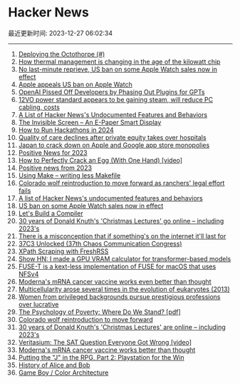 # Hacker News

最近更新时间: 2023-12-27 06:02:34

--- 
1. [Deploying the Octothorpe (#)](https://exchanges.warwick.ac.uk/index.php/exchanges/article/download/837/831) 
2. [How thermal management is changing in the age of the kilowatt chip](https://www.theregister.com/2023/12/26/thermal_management_is_changing/) 
3. [No last-minute reprieve, US ban on some Apple Watch sales now in effect](https://arstechnica.com/apple/2023/12/no-last-minute-reprieve-us-ban-on-some-apple-watch-sales-now-in-effect/) 
4. [Apple appeals US ban on Apple Watch](https://www.theverge.com/2023/12/26/24015238/apple-watch-ban-response-store-appeal-stay-court) 
5. [OpenAI Pissed Off Developers by Phasing Out Plugins for GPTs](https://gizmodo.com/openai-pissed-off-developers-by-phasing-out-plugins-for-1851124124) 
6. [12VO power standard appears to be gaining steam, will reduce PC cabling, costs](https://www.tomshardware.com/pc-components/power-supplies/the-12vo-power-standard-appears-to-be-gaining-steam-new-standard-will-reduce-pc-cabling-and-costs) 
7. [A List of Hacker News's Undocumented Features and Behaviors](https://github.com/minimaxir/hacker-news-undocumented/blob/master/README.md) 
8. [The Invisible Screen – An E-Paper Smart Display](https://shop.invisible-computers.com/products/invisible-calendar) 
9. [How to Run Hackathons in 2024](https://gitroom.com/blog/run-hackathons-2024) 
10. [Quality of care declines after private equity takes over hospitals](https://medicalxpress.com/news/2023-12-quality-declines-private-equity-hospitals.html) 
11. [Japan to crack down on Apple and Google app store monopolies](https://asia.nikkei.com/Business/Technology/Japan-to-crack-down-on-Apple-and-Google-app-store-monopolies) 
12. [Positive News for 2023](https://www.gapminder.org/news/100-positive-news-from-2023/) 
13. [How to Perfectly Crack an Egg (With One Hand) [video]](https://www.youtube.com/watch?v=AE-XeZ3R98U) 
14. [Positive news from 2023](https://www.gapminder.org/news/100-positive-news-from-2023/) 
15. [Using Make – writing less Makefile](https://text.causal.agency/001-make.txt) 
16. [Colorado wolf reintroduction to move forward as ranchers' legal effort fails](https://phys.org/news/2023-12-colorado-wolf-reintroduction-ranchers-legal.html) 
17. [A list of Hacker News's undocumented features and behaviors](https://github.com/minimaxir/hacker-news-undocumented/blob/master/README.md) 
18. [US ban on some Apple Watch sales now in effect](https://arstechnica.com/apple/2023/12/no-last-minute-reprieve-us-ban-on-some-apple-watch-sales-now-in-effect/) 
19. [Let's Build a Compiler](https://compilers.iecc.com/crenshaw/) 
20. [30 years of Donald Knuth's 'Christmas Lectures' go online – including 2023's](https://science.slashdot.org/story/23/12/23/0516244/30-years-of-donald-knuths-christmas-lectures-go-online---including-2023s) 
21. [There is a misconception that if something's on the internet it'll last for](https://www.theguardian.com/media/2023/nov/18/giulia-carla-rossi-british-library-digital-curator-preserving-internet-publications) 
22. [37C3 Unlocked (37th Chaos Communication Congress)](https://events.ccc.de/congress/2023/infos/startpage.html) 
23. [XPath Scraping with FreshRSS](https://danq.me/2022/09/27/freshrss-xpath/) 
24. [Show HN: I made a GPU VRAM calculator for transformer-based models](https://vram.asmirnov.xyz/) 
25. [FUSE-T is a kext-less implementation of FUSE for macOS that uses NFSv4](https://github.com/macos-fuse-t/fuse-t) 
26. [Moderna's mRNA cancer vaccine works even better than thought](https://www.freethink.com/health/cancer-vaccine) 
27. [Multicellularity arose several times in the evolution of eukaryotes (2013)](https://onlinelibrary.wiley.com/doi/10.1002/bies.201200143) 
28. [Women from privileged backgrounds pursue prestigious professions over lucrative](https://phys.org/news/2023-12-women-privileged-backgrounds-pursue-prestigious.html) 
29. [The Psychology of Poverty: Where Do We Stand? [pdf]](https://www.nber.org/system/files/working_papers/w31977/w31977.pdf) 
30. [Colorado wolf reintroduction to move forward](https://phys.org/news/2023-12-colorado-wolf-reintroduction-ranchers-legal.html) 
31. [30 years of Donald Knuth's 'Christmas Lectures' are online – including 2023's](https://science.slashdot.org/story/23/12/23/0516244/30-years-of-donald-knuths-christmas-lectures-go-online---including-2023s) 
32. [Veritasium: The SAT Question Everyone Got Wrong [video]](https://www.youtube.com/watch?v=FUHkTs-Ipfg) 
33. [Moderna's mRNA cancer vaccine works better than thought](https://www.freethink.com/health/cancer-vaccine) 
34. [Putting the "J" in the RPG, Part 2: Playstation for the Win](https://www.filfre.net/2023/12/putting-the-j-in-the-rpg-part-2-playstation-for-the-win/) 
35. [History of Alice and Bob](http://cryptocouple.com/) 
36. [Game Boy / Color Architecture](https://www.copetti.org/writings/consoles/game-boy/) 
